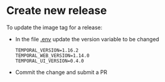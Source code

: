 Create new release
==================

To update the image tag for a release:

* In the file [.env](./.env) update the version variable to be changed

    ```
    TEMPORAL_VERSION=1.16.2
    TEMPORAL_WEB_VERSION=1.14.0
    TEMPORAL_UI_VERSION=0.4.0
    ```
* Commit the change and submit a PR
